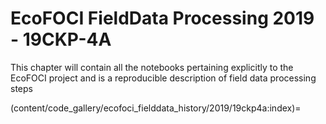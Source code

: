 # EcoFOCI FieldData Processing 2019 - 19CKP-4A

This chapter will contain all the notebooks pertaining explicitly to the EcoFOCI project and is a reproducible description of field data processing steps

(content/code_gallery/ecofoci_fielddata_history/2019/19ckp4a:index)=